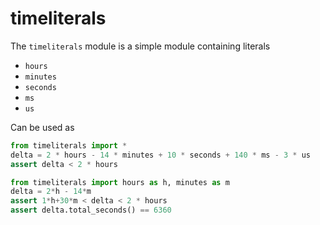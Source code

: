 # timeliterals

The `timeliterals` module is a simple module containing literals

* `hours`
* `minutes`
* `seconds`
* `ms`
* `us`

Can be used as

```python
from timeliterals import *
delta = 2 * hours - 14 * minutes + 10 * seconds + 140 * ms - 3 * us
assert delta < 2 * hours
```

```python
from timeliterals import hours as h, minutes as m
delta = 2*h - 14*m
assert 1*h+30*m < delta < 2 * hours
assert delta.total_seconds() == 6360
```
